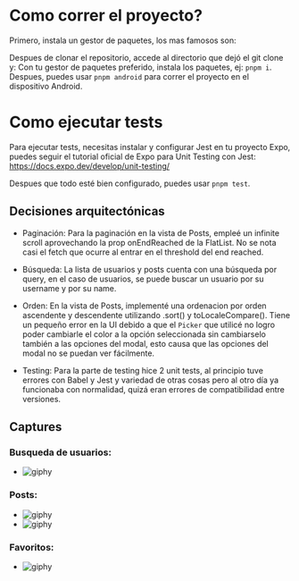 # Como correr el proyecto?
Primero, instala un gestor de paquetes, los mas famosos son:



Despues de clonar el repositorio, accede al directorio que dejó el git clone y:
Con tu gestor de paquetes preferido, instala los paquetes, ej: `pnpm i`.
Despues, puedes usar `pnpm android` para correr el proyecto en el dispositivo Android.

# Como ejecutar tests
Para ejecutar tests, necesitas instalar y configurar Jest en tu proyecto Expo, puedes seguir el tutorial oficial de Expo para Unit Testing con Jest: https://docs.expo.dev/develop/unit-testing/

Despues que todo esté bien configurado, puedes usar `pnpm test`.

## Decisiones arquitectónicas
- Paginación: Para la paginación en la vista de Posts, empleé un infinite scroll aprovechando la prop onEndReached de la FlatList. No se nota casi el fetch que ocurre al entrar en el threshold del end reached.

- Búsqueda: La lista de usuarios y posts cuenta con una búsqueda por query, en el caso de usuarios, se puede buscar un usuario por su username y por su name.

- Orden: En la vista de Posts, implementé una ordenacion por orden ascendente y descendente utilizando .sort() y toLocaleCompare(). Tiene un pequeño error en la UI debido a que el `Picker` que utilicé no logro poder cambiarle el color a la opción seleccionada sin cambiarselo también a las opciones del modal, esto causa que las opciones del modal no se puedan ver fácilmente.

- Testing: Para la parte de testing hice 2 unit tests, al principio tuve errores con Babel y Jest y variedad de otras cosas pero al otro día ya funcionaba con normalidad, quizá eran errores de compatibilidad entre versiones.

## Captures
### Busqueda de usuarios:
- ![giphy](https://github.com/user-attachments/assets/43a0f03c-9821-41ab-a3db-61e680a6e18e)

### Posts:
- ![giphy](https://github.com/user-attachments/assets/dc0e7202-b15a-4cd5-9e7c-c775ea967a75)
- ![giphy](https://github.com/user-attachments/assets/e827d7c2-9956-4383-a368-5c9905ce52f5)

### Favoritos:
- ![giphy](https://github.com/user-attachments/assets/f1a58065-2d19-492f-92f4-3a9c693b10d4)



